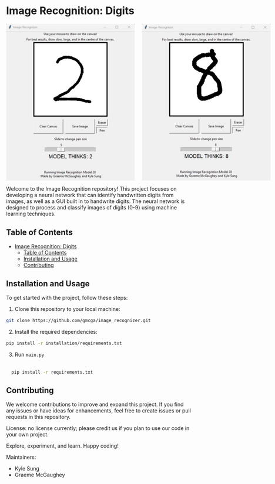 # Image Recognition: Digits

<div style="display: flex; flex-direction: row;">
  <img src="demonstration_images/demoimage2.png" width="350" style="margin-right: 20px;">
  <img src="demonstration_images/demoimage8.png" width="350">
</div>



Welcome to the Image Recognition repository! This project focuses on developing a neural network that can identify handwritten digits from images, as well as a GUI built in to handwrite digits. The neural network is designed to process and classify images of digits (0-9) using machine learning techniques.

## Table of Contents

- [Image Recognition: Digits](#image-recognition-digits)
  - [Table of Contents](#table-of-contents)
  - [Installation and Usage](#installation-and-usage)
  - [Contributing](#contributing)



## Installation and Usage

To get started with the project, follow these steps:

1. Clone this repository to your local machine:
  ```bash
  git clone https://github.com/gmcga/image_recognizer.git
  ```

2. Install the required dependencies:
  ```bash
  pip install -r installation/requirements.txt
  ```

3. Run ``main.py``
  ```bash

    pip install -r requirements.txt
  ```






## Contributing

We welcome contributions to improve and expand this project. If you find any issues or have ideas for enhancements, feel free to create issues or pull requests in this repository.

License: no license currently; please credit us if you plan to use our code in your own project.


Explore, experiment, and learn. Happy coding!

Maintainers:
- Kyle Sung
- Graeme McGaughey
